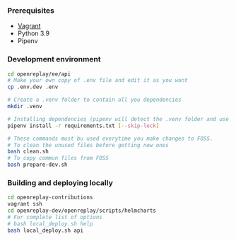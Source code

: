 ### Prerequisites

- [Vagrant](../scripts/vagrant/README.md)
- Python 3.9
- Pipenv

### Development environment

```bash
cd openreplay/ee/api
# Make your own copy of .env file and edit it as you want
cp .env.dev .env

# Create a .venv folder to contain all you dependencies
mkdir .venv

# Installing dependencies (pipenv will detect the .venv folder and use it as a target)
pipenv install -r requirements.txt [--skip-lock]

# These commands must bu used everytime you make changes to FOSS.
# To clean the unused files before getting new ones
bash clean.sh
# To copy commun files from FOSS
bash prepare-dev.sh
```

### Building and deploying locally

```bash
cd openreplay-contributions
vagrant ssh
cd openreplay-dev/openreplay/scripts/helmcharts
# For complete list of options
# bash local_deploy.sh help
bash local_deploy.sh api
```
